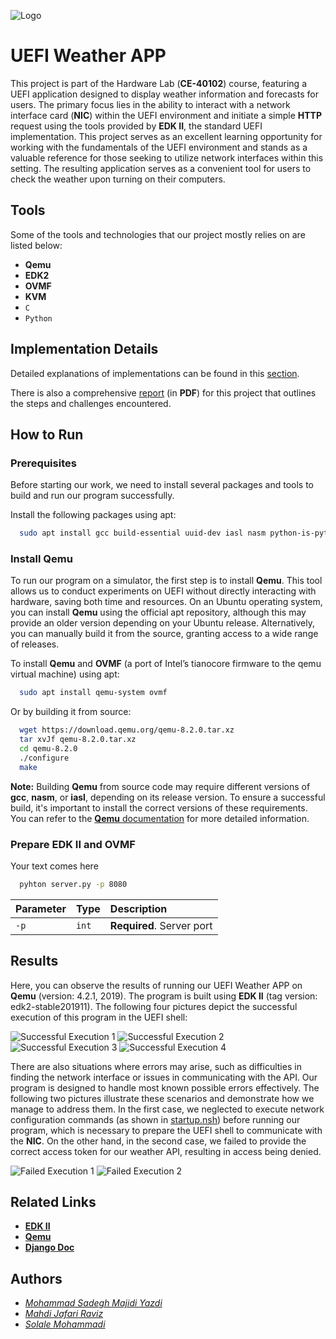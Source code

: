 
![Logo](Miscellaneous/weather-logo.jpeg)



# UEFI Weather APP

This project is part of the Hardware Lab (**CE-40102**) course, featuring a UEFI application designed to display weather information and forecasts for users. The primary focus lies in the ability to interact with a network interface card (**NIC**) within the UEFI environment and initiate a simple **HTTP** request using the tools provided by **EDK II**, the standard UEFI implementation. This project serves as an excellent learning opportunity for working with the fundamentals of the UEFI environment and stands as a valuable reference for those seeking to utilize network interfaces within this setting. The resulting application serves as a convenient tool for users to check the weather upon turning on their computers.


## Tools
Some of the tools and technologies that our project mostly relies on are listed below:
- **Qemu**
- **EDK2**
- **OVMF**
- **KVM**
- `C`
- `Python`


## Implementation Details

Detailed explanations of implementations can be found in this [section](Code/Readme.md).

There is also a comprehensive [report](Document/Readme.md) (in **PDF**) for this project that outlines the steps and challenges encountered.

## How to Run

### Prerequisites

Before starting our work, we need to install several packages and tools to build and run our program successfully.

Install the following packages using apt:

```bash
  sudo apt install gcc build-essential uuid-dev iasl nasm python-is-python3
```

### Install Qemu

To run our program on a simulator, the first step is to install **Qemu**. This tool allows us to conduct experiments on UEFI without directly interacting with hardware, saving both time and resources. On an Ubuntu operating system, you can install **Qemu** using the official apt repository, although this may provide an older version depending on your Ubuntu release. Alternatively, you can manually build it from the source, granting access to a wide range of releases.


To install **Qemu** and **OVMF** (a port of Intel’s tianocore firmware to the qemu virtual machine) using apt:

```bash
  sudo apt install qemu-system ovmf
```

Or by building it from source:

```bash
  wget https://download.qemu.org/qemu-8.2.0.tar.xz
  tar xvJf qemu-8.2.0.tar.xz
  cd qemu-8.2.0
  ./configure
  make
```

**Note:** Building **Qemu** from source code may require different versions of **gcc**, **nasm**, or **iasl**, depending on its release version. To ensure a successful build, it's important to install the correct versions of these requirements. You can refer to the [**Qemu** documentation](https://www.qemu.org/docs/master/) for more detailed information.

### Prepare EDK II and OVMF

Your text comes here
```bash
  pyhton server.py -p 8080
```

| Parameter | Type     | Description                |
| :-------- | :------- | :------------------------- |
| `-p` | `int` | **Required**. Server port |



## Results
Here, you can observe the results of running our UEFI Weather APP on **Qemu** (version: 4.2.1, 2019). The program is built using **EDK II** (tag version: edk2-stable201911). The following four pictures depict the successful execution of this program in the UEFI shell:

![Successful Execution 1](Miscellaneous/success-exec-1.png)
![Successful Execution 2](Miscellaneous/success-exec-2.png)
![Successful Execution 3](Miscellaneous/success-exec-3.png)
![Successful Execution 4](Miscellaneous/success-exec-4.png)

There are also situations where errors may arise, such as difficulties in finding the network interface or issues in communicating with the API. Our program is designed to handle most known possible errors effectively. The following two pictures illustrate these scenarios and demonstrate how we manage to address them. In the first case, we neglected to execute network configuration commands (as shown in [startup.nsh](Code/startup.nsh)) before running our program, which is necessary to prepare the UEFI shell to communicate with the **NIC**. On the other hand, in the second case, we failed to provide the correct access token for our weather API, resulting in access being denied.

![Failed Execution 1](Miscellaneous/error-exec-1.png)
![Failed Execution 2](Miscellaneous/error-exec-2.png)

## Related Links

 - [**EDK II**](https://github.com/tianocore/edk2)
 - [**Qemu**](https://www.qemu.org/docs/master/)
 - [**Django Doc**](https://docs.djangoproject.com/en/5.0/)


## Authors

- [*Mohammad Sadegh Majidi Yazdi*](https://github.com/sadegh-majidi)
- [*Mahdi Jafari Raviz*](https://github.com/mahdi-jfri)
- [*Solale Mohammadi*](https://github.com/solale427)
